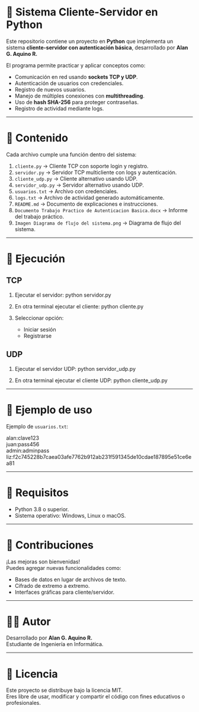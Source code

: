 # 🔑 Sistema Cliente-Servidor en Python

Este repositorio contiene un proyecto en **Python** que implementa un 
sistema **cliente-servidor con autenticación básica**, desarrollado por 
**Alan G. Aquino R.**

El programa permite practicar y aplicar conceptos como:
- Comunicación en red usando **sockets TCP y UDP**.
- Autenticación de usuarios con credenciales.
- Registro de nuevos usuarios.
- Manejo de múltiples conexiones con **multithreading**.
- Uso de **hash SHA-256** para proteger contraseñas.
- Registro de actividad mediante logs.

---

# 📂 Contenido

Cada archivo cumple una función dentro del sistema:

1. `cliente.py` → Cliente TCP con soporte login y registro.  
2. `servidor.py` → Servidor TCP multicliente con logs y autenticación.  
3. `cliente_udp.py` → Cliente alternativo usando UDP.  
4. `servidor_udp.py` → Servidor alternativo usando UDP.  
5. `usuarios.txt` → Archivo con credenciales.  
6. `logs.txt` → Archivo de actividad generado automáticamente.   
8. `README.md` → Documento de explicaciones e instrucciones.  
9. `Documento Trabajo Practico de Autenticacion Basica.docx` → Informe del trabajo práctico.  
10. `Imagen Diagrama de flujo del sistema.png` → Diagrama de flujo del sistema.  

---

# 🚀 Ejecución

## TCP
1. Ejecutar el servidor:
   python servidor.py

2. En otra terminal ejecutar el cliente:
   python cliente.py

3. Seleccionar opción:
   - Iniciar sesión
   - Registrarse

## UDP
1. Ejecutar el servidor UDP:
   python servidor_udp.py

2. En otra terminal ejecutar el cliente UDP:
   python cliente_udp.py

---

# 📖 Ejemplo de uso

Ejemplo de `usuarios.txt`:

alan:clave123  
juan:pass456  
admin:adminpass  
liz:f2c745228b7caea03afe7762b912ab231f591345de10cdae187895e51ce6ea81  

---

# 📖 Requisitos

- Python 3.8 o superior.  
- Sistema operativo: Windows, Linux o macOS.  

---

# 🤝 Contribuciones

¡Las mejoras son bienvenidas!  
Puedes agregar nuevas funcionalidades como:
- Bases de datos en lugar de archivos de texto.  
- Cifrado de extremo a extremo.  
- Interfaces gráficas para cliente/servidor.  

---

# 👨‍💻 Autor

Desarrollado por **Alan G. Aquino R.**  
Estudiante de Ingeniería en Informática.  

---

# 📜 Licencia

Este proyecto se distribuye bajo la licencia MIT.  
Eres libre de usar, modificar y compartir el código con fines educativos o profesionales.
